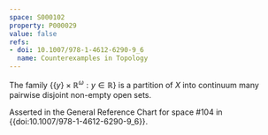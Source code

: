 ```yaml
---
space: S000102
property: P000029
value: false
refs:
- doi: 10.1007/978-1-4612-6290-9_6
  name: Counterexamples in Topology
---
```


The family $\{\{y\}\times \mathbb{R}^\omega : y\in \mathbb{R} \}$ is a partition of $X$ into continuum many pairwise disjoint non-empty open sets.

Asserted in the General Reference Chart for space #104 in
{{doi:10.1007/978-1-4612-6290-9_6}}.
